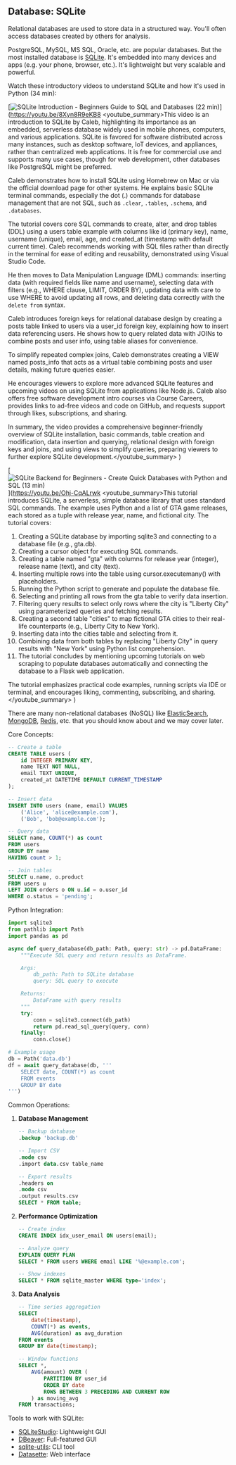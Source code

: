 ## Database: SQLite

Relational databases are used to store data in a structured way. You'll often access databases created by others for analysis.

PostgreSQL, MySQL, MS SQL, Oracle, etc. are popular databases. But the most installed database is [SQLite](https://www.sqlite.org/index.html). It's embedded into many devices and apps (e.g. your phone, browser, etc.). It's lightweight but very scalable and powerful.

Watch these introductory videos to understand SQLite and how it's used in Python (34 min):

[![SQLite Introduction - Beginners Guide to SQL and Databases (22 min)](https://i.ytimg.com/vi_webp/8Xyn8R9eKB8/sddefault.webp)](https://youtu.be/8Xyn8R9eKB8
<youtube_summary>This video is an introduction to SQLite by Caleb, highlighting its importance as an embedded, serverless database widely used in mobile phones, computers, and various applications. SQLite is favored for software distributed across many instances, such as desktop software, IoT devices, and appliances, rather than centralized web applications. It is free for commercial use and supports many use cases, though for web development, other databases like PostgreSQL might be preferred.

Caleb demonstrates how to install SQLite using Homebrew on Mac or via the official download page for other systems. He explains basic SQLite terminal commands, especially the dot (.) commands for database management that are not SQL, such as `.clear`, `.tables`, `.schema`, and `.databases`.

The tutorial covers core SQL commands to create, alter, and drop tables (DDL) using a users table example with columns like id (primary key), name, username (unique), email, age, and created_at (timestamp with default current time). Caleb recommends working with SQL files rather than directly in the terminal for ease of editing and reusability, demonstrated using Visual Studio Code.

He then moves to Data Manipulation Language (DML) commands: inserting data (with required fields like name and username), selecting data with filters (e.g., WHERE clause, LIMIT, ORDER BY), updating data with care to use WHERE to avoid updating all rows, and deleting data correctly with the `delete from` syntax.

Caleb introduces foreign keys for relational database design by creating a posts table linked to users via a user_id foreign key, explaining how to insert data referencing users. He shows how to query related data with JOINs to combine posts and user info, using table aliases for convenience.

To simplify repeated complex joins, Caleb demonstrates creating a VIEW named posts_info that acts as a virtual table combining posts and user details, making future queries easier.

He encourages viewers to explore more advanced SQLite features and upcoming videos on using SQLite from applications like Node.js. Caleb also offers free software development intro courses via Course Careers, provides links to ad-free videos and code on GitHub, and requests support through likes, subscriptions, and sharing.

In summary, the video provides a comprehensive beginner-friendly overview of SQLite installation, basic commands, table creation and modification, data insertion and querying, relational design with foreign keys and joins, and using views to simplify queries, preparing viewers to further explore SQLite development.</youtube_summary>
)

[![SQLite Backend for Beginners - Create Quick Databases with Python and SQL (13 min)](https://i.ytimg.com/vi_webp/Ohj-CqALrwk/sddefault.webp)](https://youtu.be/Ohj-CqALrwk
<youtube_summary>This tutorial introduces SQLite, a serverless, simple database library that uses standard SQL commands. The example uses Python and a list of GTA game releases, each stored as a tuple with release year, name, and fictional city. The tutorial covers:

1. Creating a SQLite database by importing sqlite3 and connecting to a database file (e.g., gta.db).
2. Creating a cursor object for executing SQL commands.
3. Creating a table named "gta" with columns for release year (integer), release name (text), and city (text).
4. Inserting multiple rows into the table using cursor.executemany() with placeholders.
5. Running the Python script to generate and populate the database file.
6. Selecting and printing all rows from the gta table to verify data insertion.
7. Filtering query results to select only rows where the city is "Liberty City" using parameterized queries and fetching results.
8. Creating a second table "cities" to map fictional GTA cities to their real-life counterparts (e.g., Liberty City to New York).
9. Inserting data into the cities table and selecting from it.
10. Combining data from both tables by replacing "Liberty City" in query results with "New York" using Python list comprehension.
11. The tutorial concludes by mentioning upcoming tutorials on web scraping to populate databases automatically and connecting the database to a Flask web application.

The tutorial emphasizes practical code examples, running scripts via IDE or terminal, and encourages liking, commenting, subscribing, and sharing.</youtube_summary>
)

There are many non-relational databases (NoSQL) like [ElasticSearch](https://www.elastic.co/guide/en/elasticsearch/reference/current/index.html), [MongoDB](https://www.mongodb.com/docs/manual/), [Redis](https://redis.io/docs/latest/), etc. that you should know about and we may cover later.

Core Concepts:

```sql
-- Create a table
CREATE TABLE users (
    id INTEGER PRIMARY KEY,
    name TEXT NOT NULL,
    email TEXT UNIQUE,
    created_at DATETIME DEFAULT CURRENT_TIMESTAMP
);

-- Insert data
INSERT INTO users (name, email) VALUES
    ('Alice', 'alice@example.com'),
    ('Bob', 'bob@example.com');

-- Query data
SELECT name, COUNT(*) as count
FROM users
GROUP BY name
HAVING count > 1;

-- Join tables
SELECT u.name, o.product
FROM users u
LEFT JOIN orders o ON u.id = o.user_id
WHERE o.status = 'pending';
```

Python Integration:

```python
import sqlite3
from pathlib import Path
import pandas as pd

async def query_database(db_path: Path, query: str) -> pd.DataFrame:
    """Execute SQL query and return results as DataFrame.

    Args:
        db_path: Path to SQLite database
        query: SQL query to execute

    Returns:
        DataFrame with query results
    """
    try:
        conn = sqlite3.connect(db_path)
        return pd.read_sql_query(query, conn)
    finally:
        conn.close()

# Example usage
db = Path('data.db')
df = await query_database(db, '''
    SELECT date, COUNT(*) as count
    FROM events
    GROUP BY date
''')
```

Common Operations:

1. **Database Management**

   ```sql
   -- Backup database
   .backup 'backup.db'

   -- Import CSV
   .mode csv
   .import data.csv table_name

   -- Export results
   .headers on
   .mode csv
   .output results.csv
   SELECT * FROM table;
   ```

2. **Performance Optimization**

   ```sql
   -- Create index
   CREATE INDEX idx_user_email ON users(email);

   -- Analyze query
   EXPLAIN QUERY PLAN
   SELECT * FROM users WHERE email LIKE '%@example.com';

   -- Show indexes
   SELECT * FROM sqlite_master WHERE type='index';
   ```

3. **Data Analysis**

   ```sql
   -- Time series aggregation
   SELECT
       date(timestamp),
       COUNT(*) as events,
       AVG(duration) as avg_duration
   FROM events
   GROUP BY date(timestamp);

   -- Window functions
   SELECT *,
       AVG(amount) OVER (
           PARTITION BY user_id
           ORDER BY date
           ROWS BETWEEN 3 PRECEDING AND CURRENT ROW
       ) as moving_avg
   FROM transactions;
   ```

Tools to work with SQLite:

- [SQLiteStudio](https://sqlitestudio.pl/): Lightweight GUI
- [DBeaver](https://dbeaver.io/): Full-featured GUI
- [sqlite-utils](https://sqlite-utils.datasette.io/): CLI tool
- [Datasette](https://datasette.io/): Web interface
